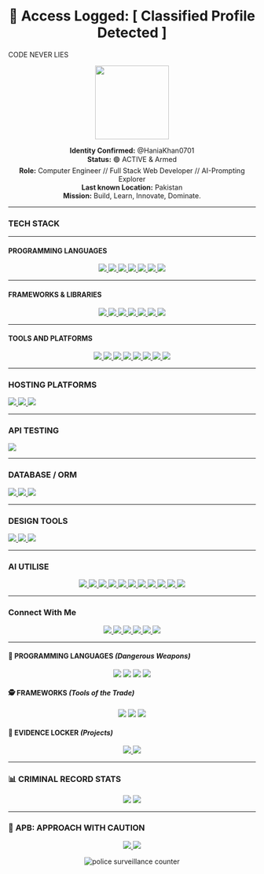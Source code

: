 
<h1 align="center">🚨 Access Logged: [ Classified Profile Detected ]</h1>
CODE NEVER LIES

<p align="center">
  <img src="https://media.giphy.com/media/v1.Y2lkPTc5MGI3NjExcDl1dG5mZG5iZ3BqY2V1Z2N4Z3B5Y2VjZzR6eWZ6d2JjYzZ0cWZ6biZlcD12MV9pbnRlcm5hbF9naWZfYnlfaWQmY3Q9Zw/3o7TKsQ8UQ1h2MDXQ4/giphy.gif" width="150">
</p>

<p align="center">
  <b>Identity Confirmed:</b> @HaniaKhan0701<br>
  <b>Status:</b> 🟢 ACTIVE & Armed<br>
  <b>Role:</b> Computer Engineer // Full Stack Web Developer // AI-Prompting Explorer<br>
  <b>Last known Location:</b> Pakistan<br>
  <b>Mission:</b> Build, Learn, Innovate, Dominate.
</p>

---

###  TECH STACK

---

####   PROGRAMMING LANGUAGES
<p align="center">
  <a href="https://developer.mozilla.org/en-US/docs/Web/HTML" target="_blank">
    <img src="https://img.shields.io/badge/-HTML5-E34F26?style=for-the-badge&logo=html5&logoColor=white"/>
  </a>
  </a>
  <a href="https://developer.mozilla.org/en-US/docs/Web/CSS" target="_blank">
    <img src="https://img.shields.io/badge/-CSS3-1572B6?style=for-the-badge&logo=css3&logoColor=white"/>
  </a>
  <a href="https://isocpp.org/" target="_blank">
  <img src="https://img.shields.io/badge/-C++-00599C?style=for-the-badge&logo=c%2B%2B&logoColor=white"/>
</a>
  <a href="https://developer.mozilla.org/en-US/docs/Web/JavaScript" target="_blank">
    <img src="https://img.shields.io/badge/-JavaScript-F7DF1E?style=for-the-badge&logo=javascript&logoColor=black"/>
  </a>
  <a href="https://www.php.net/" target="_blank">
    <img src="https://img.shields.io/badge/-PHP-777BB4?style=for-the-badge&logo=php&logoColor=white"/>
  </a>
  <a href="https://en.cppreference.com/w/c" target="_blank">
    <img src="https://img.shields.io/badge/-C-00599C?style=for-the-badge&logo=c&logoColor=white"/>
  </a>
  <a href="https://www.python.org/" target="_blank">
    <img src="https://img.shields.io/badge/-Python-3776AB?style=for-the-badge&logo=python&logoColor=white"/>
  </a>
</p>

---

####   FRAMEWORKS & LIBRARIES
<p align="center">
  <a href="https://react.dev/" target="_blank">
    <img src="https://img.shields.io/badge/-React-20232A?style=for-the-badge&logo=react&logoColor=61DAFB"/>
  </a>
  <a href="https://tailwindcss.com/" target="_blank">
    <img src="https://img.shields.io/badge/-Tailwind-06B6D4?style=for-the-badge&logo=tailwindcss&logoColor=white"/>
  </a>
  <a href="https://getbootstrap.com/" target="_blank">
    <img src="https://img.shields.io/badge/-Bootstrap-7952B3?style=for-the-badge&logo=bootstrap&logoColor=white"/>
  </a>
  <a href="https://laravel.com/" target="_blank">
    <img src="https://img.shields.io/badge/-Laravel-FF2D20?style=for-the-badge&logo=laravel&logoColor=white"/>
  </a>
  <a href="https://flask.palletsprojects.com/" target="_blank">
    <img src="https://img.shields.io/badge/-Flask-000000?style=for-the-badge&logo=flask&logoColor=white"/>
  </a>
  <a href="https://nodejs.org/" target="_blank">
    <img src="https://img.shields.io/badge/-Node.js-339933?style=for-the-badge&logo=nodedotjs&logoColor=white"/>
  </a>
  <a href="https://expressjs.com/" target="_blank">
    <img src="https://img.shields.io/badge/-Express.js-000000?style=for-the-badge&logo=express&logoColor=white"/>
  </a>
</p>

---

####   TOOLS AND PLATFORMS
<p align="center">
  <a href="https://wordpress.org/" target="_blank">
    <img src="https://img.shields.io/badge/-WordPress-21759B?style=for-the-badge&logo=wordpress&logoColor=white"/>
  </a>
  <a href="https://code.visualstudio.com/" target="_blank">
    <img src="https://img.shields.io/badge/-VSCode-007ACC?style=for-the-badge&logo=visualstudiocode&logoColor=white"/>
  </a>
  <a href="https://github.com/" target="_blank">
    <img src="https://img.shields.io/badge/-GitHub-181717?style=for-the-badge&logo=github&logoColor=white"/>
  </a>
  <a href="https://git-scm.com/" target="_blank">
    <img src="https://img.shields.io/badge/-Git-F05032?style=for-the-badge&logo=git&logoColor=white"/>
  </a>
  <a href="https://www.apachefriends.org/index.html" target="_blank">
    <img src="https://img.shields.io/badge/-XAMPP-FB7A24?style=for-the-badge&logo=xampp&logoColor=white"/>
  </a>
  <a href="https://laragon.org/" target="_blank"> <img src="https://img.shields.io/badge/-Laragon-0E83CD?style=for-the-badge&logo=laragon&logoColor=white"/>
  </a>  
  <a href="https://learn.microsoft.com/en-us/powershell/" target="_blank">
    <img src="https://img.shields.io/badge/-PowerShell-5391FE?style=for-the-badge&logo=powershell&logoColor=white"/>
  </a>
  <a href="https://www.markdownguide.org/" target="_blank">
    <img src="https://img.shields.io/badge/-Markdown-000000?style=for-the-badge&logo=markdown&logoColor=white"/>
  </a>
</p>




---
### HOSTING PLATFORMS
<a href="https://www.netlify.com/" target="_blank">
  <img src="https://img.shields.io/badge/-Netlify-00C7B7?style=for-the-badge&logo=netlify&logoColor=white"/>
</a>
<a href="https://vercel.com/" target="_blank">
  <img src="https://img.shields.io/badge/-Vercel-000000?style=for-the-badge&logo=vercel&logoColor=white"/>
</a>
<a href="https://cloud.google.com/" target="_blank">
  <img src="https://img.shields.io/badge/-Google%20Cloud-4285F4?style=for-the-badge&logo=googlecloud&logoColor=white"/>
</a>


---

### API TESTING
<a href="https://www.postman.com/" target="_blank">
  <img src="https://img.shields.io/badge/-Postman-FF6C37?style=for-the-badge&logo=postman&logoColor=white"/>
</a>

---

###  DATABASE / ORM

<a href="https://www.mysql.com/" target="_blank">
  <img src="https://img.shields.io/badge/-MySQL-4479A1?style=for-the-badge&logo=mysql&logoColor=white"/>
</a>
<a href="https://laravel.com/docs/eloquent" target="_blank">
  <img src="https://img.shields.io/badge/-Eloquent ORM-FF2D20?style=for-the-badge&logo=laravel&logoColor=white"/>
</a>
<a href="https://www.sqlalchemy.org/" target="_blank">
  <img src="https://img.shields.io/badge/-SQLAlchemy-262626?style=for-the-badge&logo=python&logoColor=white"/>
</a>

---

### DESIGN TOOLS
<a href="https://www.canva.com/" target="_blank">
  <img src="https://img.shields.io/badge/-Canva-00C4CC?style=for-the-badge&logo=canva&logoColor=white"/>
</a>

<a href="https://www.capcut.com/" target="_blank">
  <img src="https://img.shields.io/badge/-CapCut-000000?style=for-the-badge&logo=capcut&logoColor=white"/>
</a>

<a href="https://www.adobe.com/products/photoshop.html" target="_blank">
  <img src="https://img.shields.io/badge/-Adobe%20Photoshop-31A8FF?style=for-the-badge&logo=adobephotoshop&logoColor=white"/>
</a>

---

###  AI UTILISE
<p align="center">
  <a href="https://openai.com/chatgpt" target="_blank">
    <img src="https://img.shields.io/badge/-ChatGPT-10A37F?style=for-the-badge&logo=openai&logoColor=white"/>
  </a>

  <a href="https://deepseek.com/" target="_blank">
    <img src="https://img.shields.io/badge/-DeepSeek-0F172A?style=for-the-badge&logo=ai&logoColor=white"/>
  </a>

  <a href="https://claude.ai/" target="_blank">
    <img src="https://img.shields.io/badge/-Claude%20AI-1A1A1A?style=for-the-badge&logo=anthropic&logoColor=white"/>
  </a>

  <a href="https://cleanvoice.ai/" target="_blank">
    <img src="https://img.shields.io/badge/-Cleanvoice%20AI-00C7A4?style=for-the-badge&logo=soundcloud&logoColor=white"/>
  </a>

  <a href="https://pictory.ai/" target="_blank">
    <img src="https://img.shields.io/badge/-Pictory%20AI-FF5C93?style=for-the-badge&logo=adobe&logoColor=white"/>
  </a>

  <a href="https://www.deepbrain.io/" target="_blank">
    <img src="https://img.shields.io/badge/-DeepBrain%20AI-111827?style=for-the-badge&logo=neovim&logoColor=white"/>
  </a>

  <a href="https://www.elevenlabs.io/" target="_blank">
    <img src="https://img.shields.io/badge/-ElevenLabs-4A90E2?style=for-the-badge&logo=sonos&logoColor=white"/>
  </a>

  <a href="https://gemini.google.com/" target="_blank">
    <img src="https://img.shields.io/badge/-Gemini%20AI-4285F4?style=for-the-badge&logo=google&logoColor=white"/>
  </a>

  <a href="https://www.perplexity.ai/" target="_blank">
    <img src="https://img.shields.io/badge/-Perplexity-1F2937?style=for-the-badge&logo=plex&logoColor=white"/>
  </a>

  <a href="https://runwayml.com/" target="_blank">
    <img src="https://img.shields.io/badge/-Runway%20ML-FF5252?style=for-the-badge&logo=video&logoColor=white"/>
  </a>

  <a href="https://www.heygen.com/" target="_blank">
    <img src="https://img.shields.io/badge/-HeyGen%20AI-6741FF?style=for-the-badge&logo=youtube&logoColor=white"/>
  </a>
</p>

---

###  Connect With Me

<p align="center">
  <a href="https://www.linkedin.com/in/hania-khan0701" target="_blank">
    <img src="https://img.shields.io/badge/-LinkedIn-0A66C2?style=for-the-badge&logo=linkedin&logoColor=white"/>
  </a>
  <a href="https://medium.com/@haniakhanx45" target="_blank">
    <img src="https://img.shields.io/badge/-Medium-12100E?style=for-the-badge&logo=medium&logoColor=white"/>
  </a>
  <a href="https://www.fiverr.com/haniakhan539/buying?source=avatar_menu_profile" target="_blank">
    <img src="https://img.shields.io/badge/-Fiverr-1DBF73?style=for-the-badge&logo=fiverr&logoColor=white"/>
  </a>
  <a href="https://bio.site/haniaKhan" target="_blank">
    <img src="https://img.shields.io/badge/-Bio.site-000000?style=for-the-badge&logo=aboutdotme&logoColor=white"/>
  </a>
  <a href="mailto:haniakhanx45@gmail.com" target="_blank">
    <img src="https://img.shields.io/badge/-Email-D14836?style=for-the-badge&logo=gmail&logoColor=white"/>
  </a>
  <a href="https://www.instagram.com/hania_khan0701/" target="_blank">
  <img src="https://img.shields.io/badge/-Instagram-E4405F?style=for-the-badge&logo=instagram&logoColor=white"/>
</a>
</p>


---

#### 🔫 **PROGRAMMING LANGUAGES** *(Dangerous Weapons)*
<p align="center">
  <img src="https://img.shields.io/badge/-C++-00599C?style=flat-square&logo=c%2B%2B&logoColor=white&labelColor=1A1A2E">
  <img src="https://img.shields.io/badge/-Python-3776AB?style=flat-square&logo=python&logoColor=white&labelColor=1A1A2E">
  <img src="https://img.shields.io/badge/-JavaScript-F7DF1E?style=flat-square&logo=javascript&logoColor=black&labelColor=1A1A2E">
  <img src="https://img.shields.io/badge/-PHP-777BB4?style=flat-square&logo=php&logoColor=white&labelColor=1A1A2E">
</p>

#### 🕵️ **FRAMEWORKS** *(Tools of the Trade)*
<p align="center">
  <img src="https://img.shields.io/badge/-React-61DAFB?style=flat-square&logo=react&logoColor=black&labelColor=1A1A2E">
  <img src="https://img.shields.io/badge/-Laravel-FF2D20?style=flat-square&logo=laravel&logoColor=white&labelColor=1A1A2E">
  <img src="https://img.shields.io/badge/-Node.js-339933?style=flat-square&logo=nodedotjs&logoColor=white&labelColor=1A1A2E">
</p>

#### 💼 **EVIDENCE LOCKER** *(Projects)*
<p align="center">
  <a href="https://github.com/HaniaKhan0701/Amazon-Clone">
    <img src="https://img.shields.io/badge/-AMAZON_CLONE-E34F26?style=for-the-badge&logo=amazon&logoColor=white">
  </a>
  <a href="https://github.com/HaniaKhan0701/ATM-System">
    <img src="https://img.shields.io/badge/-ATM_HEIST-00599C?style=for-the-badge&logo=bank&logoColor=white">
  </a>
</p>

---

### 📊 **CRIMINAL RECORD STATS**
<p align="center">
  <img src="https://github-readme-stats.vercel.app/api?username=HaniaKhan0701&show_icons=true&theme=vision-friendly-dark&bg_color=1A1A2E&title_color=F8D210&text_color=FFFFFF&border_color=F8D210">
  <img src="https://github-readme-stats.vercel.app/api/top-langs/?username=HaniaKhan0701&layout=compact&theme=vision-friendly-dark&bg_color=1A1A2E&title_color=F8D210&text_color=FFFFFF&border_color=F8D210">
</p>

---

### 🚓 **APB: APPROACH WITH CAUTION**
<p align="center">
  <a href="https://www.linkedin.com/in/hania-khan0701">
    <img src="https://img.shields.io/badge/-POLICE_RADIO-0A66C2?style=for-the-badge&logo=linkedin&logoColor=white">
  </a>
  <a href="mailto:haniakhanx45@gmail.com">
    <img src="https://img.shields.io/badge/-SECURE_MAIL-D14836?style=for-the-badge&logo=gmail&logoColor=white">
  </a>
</p>

<p align="center">
  <img src="https://komarev.com/ghpvc/?username=HaniaKhan0701&label=PROFILE_VIEWS&color=F8D210&style=flat-square" alt="police surveillance counter">
</p>

